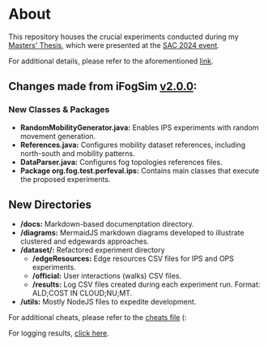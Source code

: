 # About 
This repository houses the crucial experiments conducted during my [Masters' Thesis](https://github.com/vyk1/service-placements-fog-and-mobility-a-study-towards-the-state-of-the-art), which were presented at the [SAC 2024 event](https://www.sigapp.org/sac/sac2024/).

For additional details, please refer to the aforementioned [link](https://github.com/vyk1/service-placements-fog-and-mobility-a-study-towards-the-state-of-the-art).

## Changes made from iFogSim [v2.0.0](https://github.com/Cloudslab/iFogSim/releases/tag/v2.0.0):

### New Classes & Packages

- **RandomMobilityGenerator.java:** Enables IPS experiments with random movement generation.
- **References.java:** Configures mobility dataset references, including north-south and mobility patterns.
- **DataParser.java:** Configures fog topologies references files.
- **Package org.fog.test.perfeval.ips:** Contains main classes that execute the proposed experiments.

## New Directories

- **/docs:** Markdown-based documenptation directory.
- **/diagrams:** MermaidJS markdown diagrams developed to illustrate clustered and edgewards approaches.
- **/dataset/:** Refactored experiment directory
    - **/edgeResources:** Edge resources CSV files for IPS and OPS experiments.
    - **/official:** User interactions (walks) CSV files.
    - **/results:** Log CSV files created during each experiment run. Format: ALD;COST IN CLOUD;NU;MT.
- **/utils:** Mostly NodeJS files to expedite development.

For additional cheats, please refer to the [cheats file](/docs/cheats.md) (:

For logging results, [click here](/docs/results-logging.md).